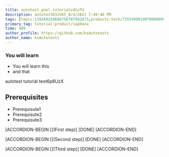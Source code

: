 ```yaml
---
title: autotest_pool_tutorialv4CoTU
description: autotestD32VK5_8/4/2021 7:49:48 PM
tags: [topic:139269250608756787992873,products:tech/73554900100700000996,tutorial:experience/advanced]
primary_tag: tutorial:product/sapHana
time: 489
author_profile: https://github.com/ksAutotests
author_name: ksAutotests
---
```

### You will learn
- You will learn this
- and that

autotest tutorial text6p8UzX

## Prerequisites
- Prerequisute1
- Prerequisute2
- Prerequisute3

[ACCORDION-BEGIN [](First step)]
[DONE]
[ACCORDION-END]

[ACCORDION-BEGIN [](Second step)]
[DONE]
[ACCORDION-END]

[ACCORDION-BEGIN [](Third step)]
[DONE]
[ACCORDION-END]


